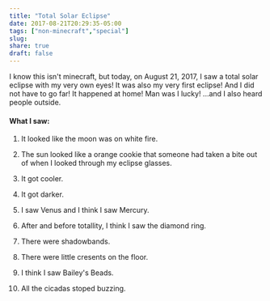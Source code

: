 ```yaml
---
title: "Total Solar Eclipse"
date: 2017-08-21T20:29:35-05:00
tags: ["non-minecraft","special"]
slug:
share: true
draft: false
---
```

I know this isn't minecraft, but today, on August 21, 2017, I saw a total solar eclipse with my very own eyes! It was also my very first eclipse! And I did not have to go far! It happened at home! Man was I lucky! ...and I also heard people outside.

<!--more-->

#### What I saw:


1. It looked like the moon was on white fire.

2. The sun looked like a orange cookie that someone had taken a bite out of when I looked through my eclipse glasses.

3. It got cooler.

4. It got darker.

5. I saw Venus and I think I saw Mercury.

6. After and before totallity, I think I saw the diamond ring.

7. There were shadowbands.

8. There were little cresents on the floor.

9. I think I saw Bailey's Beads.

10. All the cicadas stoped buzzing.
